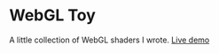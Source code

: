 # WebGL Toy
A little collection of WebGL shaders I wrote. [Live demo](https://benpm.github.io/toys/webgl/)